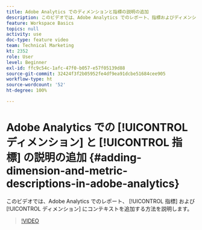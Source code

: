 ```yaml
---
title: Adobe Analytics でのディメンションと指標の説明の追加
description: このビデオでは、Adobe Analytics でのレポート、指標およびディメンションにコンテキストを追加する方法を説明します。
feature: Workspace Basics
topics: null
activity: use
doc-type: feature video
team: Technical Marketing
kt: 2352
role: User
level: Beginner
exl-id: ffc9c54c-1afc-47f0-b057-e57f05139d88
source-git-commit: 32424f3f2b05952fe4df9ea91dcbe51684cee905
workflow-type: ht
source-wordcount: '52'
ht-degree: 100%

---
```


# Adobe Analytics での [!UICONTROL ディメンション] と [!UICONTROL 指標] の説明の追加 {#adding-dimension-and-metric-descriptions-in-adobe-analytics}

このビデオでは、Adobe Analytics でのレポート、 [!UICONTROL 指標] および [!UICONTROL ディメンション] にコンテキストを追加する方法を説明します。

>[!VIDEO](https://video.tv.adobe.com/v/25453/?quality=12)
